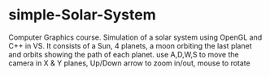 # simple-Solar-System
Computer Graphics course. Simulation of a solar system using OpenGL and C++ in VS. It consists of a Sun, 4 planets, a moon orbiting the last planet and orbits showing the path of each planet. use A,D,W,S to move the camera in X &amp; Y planes, Up/Down arrow to zoom in/out, mouse to rotate
